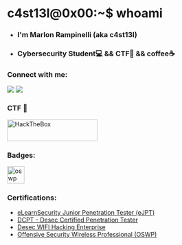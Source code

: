 # c4st13l@0x00:~$ whoami
- ### I'm Marlon Rampinelli (aka c4st13l)
- ### Cybersecurity Student💻 && CTF🚩 && coffee☕

### Connect with me:

<p align="left">
<a href="https://www.linkedin.com/in/marlon-bruno-da-silva-rampinelli-6722a419b/"><img src="https://img.shields.io/badge/LinkedIn-0077B5?style=for-the-badge&logo=linkedin&logoColor=white"></a>
<a href="https://www.youtube.com/@c4st13l/"><img src="https://img.shields.io/badge/YouTube-FF0000?style=for-the-badge&logo=youtube&logoColor=white"></a>
</p>


### CTF 🚩
<p align="left">
    <a href="https://app.hackthebox.com/profile/266480" target="_blank" rel="noreferrer"> 
      <img src="https://app.hackthebox.com/images/logos/logo-htb.svg" alt="HackTheBox" width="210" height="50"/> 
    </a>
</p>

### Badges:

<p align="left">
<a href="https://www.credly.com/badges/631d38ba-24c3-4ed1-8367-0910c2949a94/public_url" target="_blank" rel="noreferrer"><img src="https://images.credly.com/size/340x340/images/8e66b341-8fa9-43ff-a611-76b72a65b38f/image.png" alt="oswp" width="40" height="40"/></a>
</p>


### Certifications:

- [eLearnSecurity Junior Penetration Tester (eJPT)](https://verified.elearnsecurity.com/certificates/af03d2ba-d120-45fe-be8c-53434c971f69)
- [DCPT - Desec Certified Penetration Tester](https://desecsecurity.com/valida-dcpt/ELGD-IOTQG-FSWK)
- [Desec WIFI Hacking Enterprise](https://desecsecurity.com/valida-certificado/OUFL-XDCRB-SEEX)
- [Offensive Security Wireless Professional (OSWP)](https://www.credly.com/earner/earned/badge/631d38ba-24c3-4ed1-8367-0910c2949a94)
